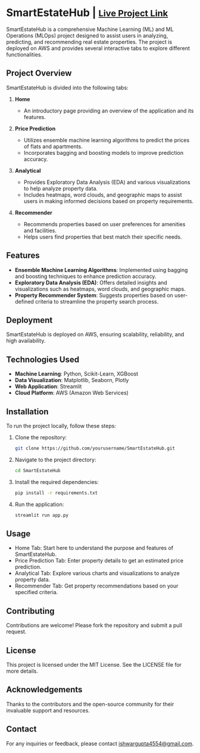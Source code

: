 # SmartEstateHub | <a href="https://smartestateapp.streamlit.app/"><small>Live Project Link</small></a>

SmartEstateHub is a comprehensive Machine Learning (ML) and ML Operations (MLOps) project designed to assist users in analyzing, predicting, and recommending real estate properties. The project is deployed on AWS and provides several interactive tabs to explore different functionalities.

## Project Overview

SmartEstateHub is divided into the following tabs:

1. **Home**
   - An introductory page providing an overview of the application and its features.

2. **Price Prediction**
   - Utilizes ensemble machine learning algorithms to predict the prices of flats and apartments.
   - Incorporates bagging and boosting models to improve prediction accuracy.

3. **Analytical**
   - Provides Exploratory Data Analysis (EDA) and various visualizations to help analyze property data.
   - Includes heatmaps, word clouds, and geographic maps to assist users in making informed decisions based on property requirements.

4. **Recommender**
   - Recommends properties based on user preferences for amenities and facilities.
   - Helps users find properties that best match their specific needs.

## Features

- **Ensemble Machine Learning Algorithms**: Implemented using bagging and boosting techniques to enhance prediction accuracy.
- **Exploratory Data Analysis (EDA)**: Offers detailed insights and visualizations such as heatmaps, word clouds, and geographic maps.
- **Property Recommender System**: Suggests properties based on user-defined criteria to streamline the property search process.

## Deployment

SmartEstateHub is deployed on AWS, ensuring scalability, reliability, and high availability.

## Technologies Used

- **Machine Learning**: Python, Scikit-Learn, XGBoost
- **Data Visualization**: Matplotlib, Seaborn, Plotly
- **Web Application**: Streamlit
- **Cloud Platform**: AWS (Amazon Web Services)

## Installation

To run the project locally, follow these steps:

1. Clone the repository:
   ```bash
   git clone https://github.com/yourusername/SmartEstateHub.git

2. Navigate to the project directory:
    ```bash
   cd SmartEstateHub

3. Install the required dependencies:

    ```bash
    pip install -r requirements.txt

4. Run the application:

    ```bash
    streamlit run app.py

## Usage
- Home Tab: Start here to understand the purpose and features of SmartEstateHub.
- Price Prediction Tab: Enter property details to get an estimated price prediction.
- Analytical Tab: Explore various charts and visualizations to analyze property data.
- Recommender Tab: Get property recommendations based on your specified criteria.

## Contributing
Contributions are welcome! Please fork the repository and submit a pull request.

## License
This project is licensed under the MIT License. See the LICENSE file for more details.

## Acknowledgements
Thanks to the contributors and the open-source community for their invaluable support and resources.

## Contact
For any inquiries or feedback, please contact ishwargupta4554@gmail.com.
